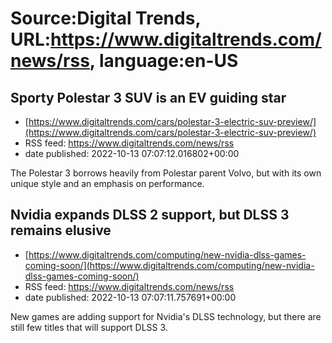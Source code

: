 # Source:Digital Trends, URL:https://www.digitaltrends.com/news/rss, language:en-US

## Sporty Polestar 3 SUV is an EV guiding star
 - [https://www.digitaltrends.com/cars/polestar-3-electric-suv-preview/](https://www.digitaltrends.com/cars/polestar-3-electric-suv-preview/)
 - RSS feed: https://www.digitaltrends.com/news/rss
 - date published: 2022-10-13 07:07:12.016802+00:00

The Polestar 3 borrows heavily from Polestar parent Volvo, but with its own unique style and an emphasis on performance.

## Nvidia expands DLSS 2 support, but DLSS 3 remains elusive
 - [https://www.digitaltrends.com/computing/new-nvidia-dlss-games-coming-soon/](https://www.digitaltrends.com/computing/new-nvidia-dlss-games-coming-soon/)
 - RSS feed: https://www.digitaltrends.com/news/rss
 - date published: 2022-10-13 07:07:11.757691+00:00

New games are adding support for Nvidia's DLSS technology, but there are still few titles that will support DLSS 3.

